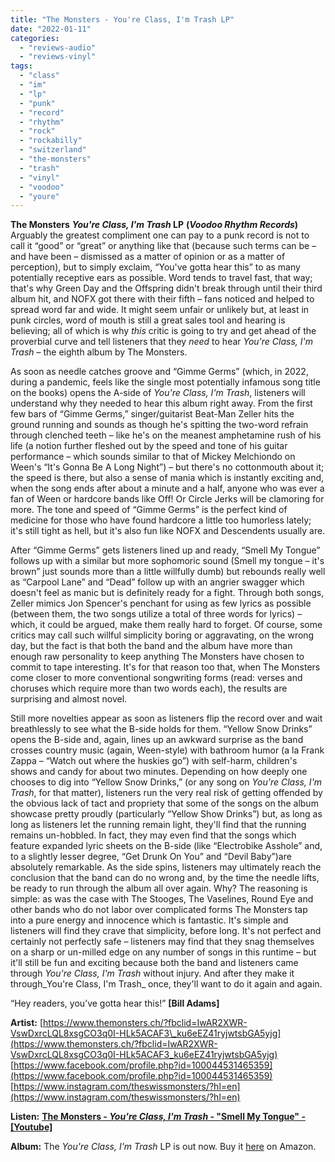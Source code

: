 ```yaml
---
title: "The Monsters - You're Class, I'm Trash LP"
date: "2022-01-11"
categories: 
  - "reviews-audio"
  - "reviews-vinyl"
tags: 
  - "class"
  - "im"
  - "lp"
  - "punk"
  - "record"
  - "rhythm"
  - "rock"
  - "rockabilly"
  - "switzerland"
  - "the-monsters"
  - "trash"
  - "vinyl"
  - "voodoo"
  - "youre"
---
```


**The Monsters** **_You're Class, I'm Trash_ LP** **(_Voodoo Rhythm Records_)** Arguably the greatest compliment one can pay to a punk record is not to call it “good” or “great” or anything like that (because such terms can be – and have been – dismissed as a matter of opinion or as a matter of perception), but to simply exclaim, “You've gotta hear this” to as many potentially receptive ears as possible. Word tends to travel fast, that way; that's why Green Day and the Offspring didn't break through until their third album hit, and NOFX got there with their fifth – fans noticed and helped to spread word far and wide. It might seem unfair or unlikely but, at least in punk circles, word of mouth is still a great sales tool and hearing is believing; all of which is why _this_ critic is going to try and get ahead of the proverbial curve and tell listeners that they _need_ to hear _You're Class, I'm Trash_ – the eighth album by The Monsters.

As soon as needle catches groove and “Gimme Germs” (which, in 2022, during a pandemic, feels like the single most potentially infamous song title on the books) opens the A-side of _You're Class, I'm Trash_, listeners will understand why they needed to hear this album right away. From the first few bars of “Gimme Germs,” singer/guitarist Beat-Man Zeller hits the ground running and sounds as though he's spitting the two-word refrain through clenched teeth – like he's on the meanest amphetamine rush of his life (a notion further fleshed out by the speed and tone of his guitar performance – which sounds similar to that of Mickey Melchiondo on Ween's “It's Gonna Be A Long Night”) – but there's no cottonmouth about it; the speed is there, but also a sense of mania which is instantly exciting and, when the song ends after about a minute and a half, anyone who was ever a fan of Ween or hardcore bands like Off! Or Circle Jerks will be clamoring for more. The tone and speed of “Gimme Germs” is the perfect kind of medicine for those who have found hardcore a little too humorless lately; it's still tight as hell, but it's also fun like NOFX and Descendents usually are.

After “Gimme Germs” gets listeners lined up and ready, “Smell My Tongue” follows up with a similar but more sophomoric sound (Smell my tongue – it's brown” just sounds more than a little willfully dumb) but rebounds really well as “Carpool Lane” and “Dead” follow up with an angrier swagger which doesn't feel as manic but is definitely ready for a fight. Through both songs, Zeller mimics Jon Spencer's penchant for using as few lyrics as possible (between them, the two songs utilize a total of three words for lyrics) – which, it could be argued, make them really hard to forget. Of course, some critics may call such willful simplicity boring or aggravating, on the wrong day, but the fact is that both the band and the album have more than enough raw personality to keep anything The Monsters have chosen to commit to tape interesting. It's for that reason too that, when The Monsters come closer to more conventional songwriting forms (read: verses and choruses which require more than two words each), the results are surprising and almost novel.

Still more novelties appear as soon as listeners flip the record over and wait breathlessly to see what the B-side holds for them. “Yellow Snow Drinks” opens the B-side and, again, lines up an awkward surprise as the band crosses country music (again, Ween-style) with bathroom humor (a la Frank Zappa – “Watch out where the huskies go”) with self-harm, children's shows and candy for about two minutes. Depending on how deeply one chooses to dig into “Yellow Snow Drinks,” (or any song on _You're Class, I'm Trash_, for that matter), listeners run the very real risk of getting offended by the obvious lack of tact and propriety that some of the songs on the album showcase pretty proudly (particularly “Yellow Show Drinks”) but, as long as long as listeners let the running remain light, they'll find that the running remains un-hobbled. In fact, they may even find that the songs which feature expanded lyric sheets on the B-side (like “Electrobike Asshole” and, to a slightly lesser degree, “Get Drunk On You” and “Devil Baby”)are absolutely remarkable. As the side spins, listeners may ultimately reach the conclusion that the band can do no wrong and, by the time the needle lifts, be ready to run through the album all over again. Why? The reasoning is simple: as was the case with The Stooges, The Vaselines, Round Eye and other bands who do not labor over complicated forms The Monsters tap into a pure energy and innocence which is fantastic. It's simple and listeners will find they crave that simplicity, before long. It's not perfect and certainly not perfectly safe – listeners may find that they snag themselves on a sharp or un-milled edge on any number of songs in this runtime – but it'll still be fun and exciting because both the band and listeners came through _You're Class, I'm Trash_ without injury. And after they make it through_You're Class, I'm Trash_ once, they'll want to do it again and again.

“Hey readers, you’ve gotta hear this!” **\[Bill Adams\]**

**Artist:** [https://www.themonsters.ch/?fbclid=IwAR2XWR-VswDxrcLQL8xsgCO3q0I-HLk5ACAF3\_ku6eEZ41ryjwtsbGA5yjg](https://www.themonsters.ch/?fbclid=IwAR2XWR-VswDxrcLQL8xsgCO3q0I-HLk5ACAF3_ku6eEZ41ryjwtsbGA5yjg) [https://www.facebook.com/profile.php?id=100044531465359](https://www.facebook.com/profile.php?id=100044531465359) [https://www.instagram.com/theswissmonsters/?hl=en](https://www.instagram.com/theswissmonsters/?hl=en)

**Listen:** [**The Monsters - _You're Class, I'm Trash_ \- "Smell My Tongue" - \[Youtube\]**](https://www.youtube.com/watch?v=roP5rUuHpzk)

**Album:** The _You're Class, I'm Trash_ LP is out now. Buy it [here](https://www.amazon.com/Youre-Class-Im-Trash-Monsters/dp/B09HFTBDDY/ref=sr_1_1?crid=37JEAJNTCZ8P8&keywords=The+Monsters+-+You%27re+Class+I%27m+Trash&qid=1641859440&sprefix=the+monsters+-+you%27re+class+i%27m+trash%2Caps%2C84&sr=8-1) on Amazon.
